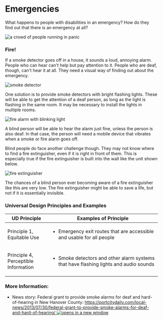 # Emergencies

What happens to people with disabilities in an emergency? How do they find out that there is an emergency at all?

![a crowd of people running in panic](https://dequeuniversity.com/assets/images/accessibility_fundamentals/crowd-running-509.jpg)

### Fire!

If a smoke detector goes off in a house, it sounds a loud, annoying alarm. People who can hear can't help but pay attention to it. People who are deaf, though, can't hear it at all. They need a visual way of finding out about the emergency.

![smoke detector](https://dequeuniversity.com/assets/images/accessibility_fundamentals/smoke-detector.jpg)

One solution is to provide smoke detectors with bright flashing lights. These will be able to get the attention of a deaf person, as long as the light is flashing in the same room. It may be necessary to install the lights in multiple rooms.

![fire alarm with blinking light](https://dequeuniversity.com/assets/images/accessibility_fundamentals/emergency-fire-alarm2.jpg)

A blind person will be able to hear the alarm just fine, unless the person is also deaf. In that case, the person will need a mobile device that vibrates when a smoke or fire alarm goes off.

Blind people do face another challenge though. They may not know where to find a fire extinguisher, even if it is right in front of them. This is especially true if the fire extinguisher is built into the wall like the unit shown below.

![fire extinguisher](https://dequeuniversity.com/assets/images/accessibility_fundamentals/fire-extinguisher-400.jpg)

The chances of a blind person ever becoming aware of a fire extinguisher like this are very low. The fire extinguisher might be able to save a life, but not if it is essentially invisible.

### Universal Design Principles and Examples

| UD Principle                                    | Examples of Principle                                                                                |
| ----------------------------------------------- | ---------------------------------------------------------------------------------------------------- |
| <p>Principle 1, <br>Equitable Use</p>           | <ul><li>Emergency exit routes that are accessible and usable for all people</li></ul>                |
| <p>Principle 4, <br>Perceptible Information</p> | <ul><li>Smoke detectors and other alarm systems that have flashing lights and audio sounds</li></ul> |

### More Information:

* News story: Federal grant to provide smoke alarms for deaf and hard-of-hearing in New Hanover County: [https://portcitydaily.com/local-news/2013/07/30/federal-grant-to-provide-smoke-alarms-for-deaf-and-hard-of-hearing/ ![opens in a new window](https://dequeuniversity.com/assets/images/template/courses2014/new-window.png)](https://portcitydaily.com/local-news/2013/07/30/federal-grant-to-provide-smoke-alarms-for-deaf-and-hard-of-hearing/)
